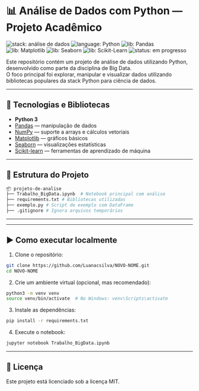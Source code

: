 # 📊 Análise de Dados com Python — Projeto Acadêmico

![stack: análise de dados](https://img.shields.io/badge/stack-análise%20de%20dados-blue)
![language: Python](https://img.shields.io/badge/language-Python-3776AB)
![lib: Pandas](https://img.shields.io/badge/lib-Pandas-black)
![lib: Matplotlib](https://img.shields.io/badge/lib-Matplotlib-orange)
![lib: Seaborn](https://img.shields.io/badge/lib-Seaborn-teal)
![lib: Scikit-Learn](https://img.shields.io/badge/lib-Scikit--Learn-yellowgreen)
![status: em progresso](https://img.shields.io/badge/status-em%20progresso-yellow)



Este repositório contém um projeto de análise de dados utilizando Python, desenvolvido como parte da disciplina de Big Data.  
O foco principal foi explorar, manipular e visualizar dados utilizando bibliotecas populares da stack Python para ciência de dados.

---

## 🧰 Tecnologias e Bibliotecas

- **Python 3**
- [Pandas](https://pandas.pydata.org/) — manipulação de dados
- [NumPy](https://numpy.org/) — suporte a arrays e cálculos vetoriais
- [Matplotlib](https://matplotlib.org/) — gráficos básicos
- [Seaborn](https://seaborn.pydata.org/) — visualizações estatísticas
- [Scikit-learn](https://scikit-learn.org/) — ferramentas de aprendizado de máquina

---

## 📁 Estrutura do Projeto

```bash
📦 projeto-de-analise
├── Trabalho_BigData.ipynb  # Notebook principal com análise
├── requirements.txt # Bibliotecas utilizadas
├── exemplo.py # Script de exemplo com DataFrame
├── .gitignore # Ignora arquivos temporários

```
---

---

## ▶️ Como executar localmente

1. Clone o repositório:

```bash
git clone https://github.com/Luanacsilva/NOVO-NOME.git
cd NOVO-NOME
```
2. Crie um ambiente virtual (opcional, mas recomendado):

```bash
python3 -m venv venv
source venv/bin/activate  # No Windows: venv\Scripts\activate
```
3. Instale as dependências:

```bash
pip install -r requirements.txt
```
4. Execute o notebook:

```bash
jupyter notebook Trabalho_BigData.ipynb
```

---
## 📄 Licença

Este projeto está licenciado sob a licença MIT.


   

